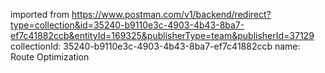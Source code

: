 imported from https://www.postman.com/v1/backend/redirect?type=collection&id=35240-b9110e3c-4903-4b43-8ba7-ef7c41882ccb&entityId=169325&publisherType=team&publisherId=37129
collectionId: 35240-b9110e3c-4903-4b43-8ba7-ef7c41882ccb
name: Route Optimization